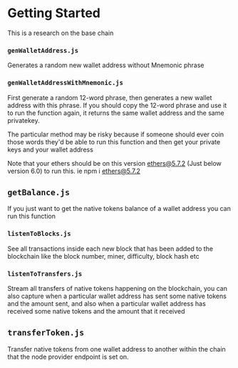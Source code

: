 # Getting Started

This is a research on the base chain

### `genWalletAddress.js`

Generates a random new wallet address without Mnemonic phrase

### `genWalletAddressWithMnemonic.js`

First generate a random 12-word phrase, then generates a new wallet address with this phrase.
If you should copy the 12-word phrase and use it to run the function again, it returns the same wallet address and the same privatekey.

The particular method may be risky because if someone should ever coin those words they'd be able to run this function and then get your private keys and your wallet address

Note that your ethers should be on this version ethers@5.7.2 (Just below version 6.0) to run this. ie  npm i ethers@5.7.2


## `getBalance.js`

If you just want to get the native tokens balance of a wallet address you can run this function

### `listenToBlocks.js`

See all transactions inside each new block that has been added to the blockchain like the block number, miner, difficulty, block hash etc

### `listenToTransfers.js`

Stream all transfers of native tokens happening on the blockchain, you can also capture when a particular wallet address has sent some native tokens and the amount sent, and also when a particular wallet address has received some native tokens and the amount that it received


## `transferToken.js`

Transfer native tokens from one wallet address to another within the chain that the node provider endpoint is set on.